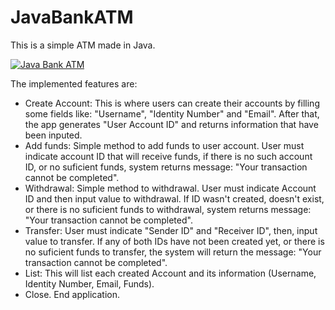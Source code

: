 # JavaBankATM
This is a simple ATM made in Java.

[![Java Bank ATM](https://i.ibb.co/Gd4XRV2/Automated-Teller-Machine-2-2.png)](https://www.youtube.com/watch?v=dIuU_loGL2s "Java Bank ATM")

The implemented features are:

- Create Account: This is where users can create their accounts by filling some fields like: "Username", "Identity Number" and "Email". After that, the app generates "User Account ID" and returns information that have been inputed.
- Add funds: Simple method to add funds to user account. User must indicate account ID that will receive funds, if there is no such account ID, or no suficient funds, system returns message: "Your transaction cannot be completed".
- Withdrawal: Simple method to withdrawal. User must indicate Account ID and then input value to withdrawal. If ID wasn't created, doesn't exist, or there is no suficient funds to withdrawal, system returns message: "Your transaction cannot be completed".
- Transfer: User must indicate "Sender ID" and "Receiver ID", then, input value to transfer. If any of both IDs have not been created yet, or there is no suficient funds to transfer, the system will return the message: "Your transaction cannot be completed".
- List: This will list each created Account and its information (Username, Identity Number, Email, Funds).
- Close. End application.
